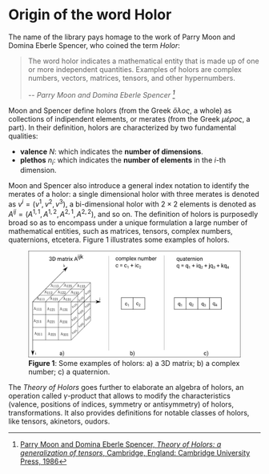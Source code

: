 # Origin of the word Holor

The name of the library pays homage to the work of Parry Moon and Domina Eberle Spencer, who coined the term *Holor*:

> The word holor indicates a mathematical entity that is made up of one or more independent quantities. Examples of holors are complex numbers, vectors, matrices, tensors, and other hypernumbers.
> 
> -- <cite>Parry Moon and Domina Eberle Spencer <cite> [^1]


Moon and Spencer define holors (from the Greek *ὅλος*, a whole) as collections of indipendent elements, or merates (from the Greek *μέρος*, a part). In their definition, holors are characterized by two fundamental qualities:

- **valence** $N$: which indicates the **number of dimensions**.
- **plethos** $n_i$: which indicates the **number of elements** in the $i$-th dimension.

Moon and Spencer also introduce a general index notation to identify the merates of a holor: a single dimensional holor with three merates is denoted as $v^i = (v^1, v^2, v^3)$, a bi-dimensional holor with $2 \times 2$ elements is denoted as $A^{ij} = (A^{1,1}, A^{1,2}, A^{2,1}, A^{2,2})$, and so on.
The definition of holors is purposedly broad so as to encompass under a unique formulation a large number of mathematical entities, such as matrices, tensors, complex numbers, quaternions, etcetera. Figure 1 illustrates some examples of holors. 

<figure>
  <img src="../images/holors_examples.png" width="800" />
  <figcaption><b>Figure 1</b>: Some examples of holors: a) a 3D matrix; b) a complex number; c) a quaternion.</figcaption>
</figure>

   
The *Theory of Holors* goes further to elaborate an algebra of holors, an operation called $\gamma$-product that allows to modify the characteristics (valence, positions of indices, symmetry or antisymmetry) of holors, transformations. It also provides definitions for notable classes of holors, like tensors, akinetors, oudors. 




[^1]: [Parry Moon and Domina Eberle Spencer, *Theory of Holors: a generalization of tensors*, Cambridge, England: Cambridge University Press, 1986](https://www.cambridge.org/core/books/theory-of-holors/A4F6FE2D43AAE06C4D3EF6B620932CCD)